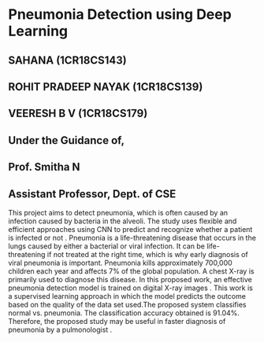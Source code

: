 # Pneumonia Detection using Deep Learning

## SAHANA (1CR18CS143)
## ROHIT PRADEEP NAYAK (1CR18CS139) 
## VEERESH B V (1CR18CS179)

## Under the Guidance of, 
## Prof. Smitha N
## Assistant Professor, Dept. of CSE


This project aims to detect pneumonia, which is often caused by an infection caused by bacteria in the alveoli. The study uses flexible and efficient approaches using CNN to predict and recognize whether a patient is infected or not . Pneumonia is a life-threatening disease that occurs in the lungs caused by either a bacterial or viral infection. It can be life-threatening if not treated at the right time, which is why early diagnosis of viral pneumonia is important. Pneumonia kills approximately 700,000 children each year and affects 7% of the global population. A chest X-ray is primarily used to diagnose this disease. In this proposed work, an effective pneumonia detection model is trained on digital X-ray images . This work is a supervised learning approach in which the model predicts the outcome based on the quality of the data set used.The proposed system classifies normal vs. pneumonia. The classification accuracy obtained is 91.04%. Therefore, the proposed study may be useful in faster diagnosis of pneumonia by a pulmonologist .


